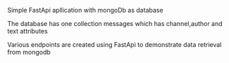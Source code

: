 Simple FastApi apllication with mongoDb as database

The database has one collection messages which has channel,author and text attributes

Various endpoints are created using FastApi to demonstrate data retrieval from mongodb

